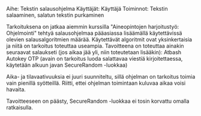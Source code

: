 Aihe: Tekstin salausohjelma
Käyttäjät: Käyttäjä
Toiminnot: Tekstin salaaminen, salatun tekstin purkaminen

Tarkoituksena on jatkaa aiemmin kurssilla "Aineopintojen harjoitustyö: Ohjelmointi" tehtyä salausohjelmaa pääasiassa lisäämällä käytettävissä olevien salausalgoritmien määrää. Käytettävät algoritmit ovat yksinkertaisia ja niitä on tarkoitus toteuttaa useampia.
Tavoitteena on toteuttaa ainakin seuraavat salaukseti (jos aikaa jää yli, niin toteutetaan lisääkin):
	Atbash
	Autokey
	OTP (avain on tarkoitus luoda salattavaa viestiä kirjoitettaessa, käytetään alkuun javan SecureRandom -luokkaa)

Aika- ja tilavaativuuksia ei juuri suunniteltu, sillä ohjelman on tarkoitus toimia vain pienillä syötteillä. Riitti, ettei ohjelman toimintaan kuluvaa aikaa voisi havaita.

Tavoitteeseen on päästy, SecureRandom -luokkaa ei tosin korvattu omalla ratkaisulla.
